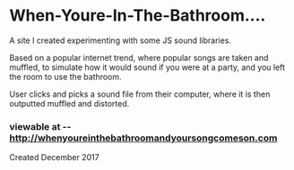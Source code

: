 # When-Youre-In-The-Bathroom....


A site I created experimenting with some JS sound libraries.

Based on a popular internet trend, where popular songs are taken and muffled, 
to simulate how it would sound if you were at a party, and you left the room
to use the bathroom.

User clicks and picks a sound file from their computer, where it is then outputted muffled and distorted.


### viewable at -- <http://whenyoureinthebathroomandyoursongcomeson.com>



Created December 2017
